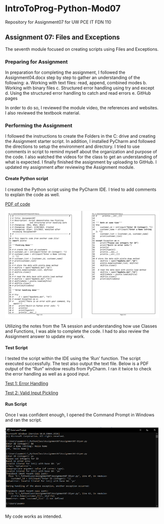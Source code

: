 # IntroToProg-Python-Mod07

Repository for Assignment07 for UW PCE IT FDN 110

## Assignment 07: Files and Exceptions 

The seventh module focused on creating scripts using Files and Exceptions.

### Preparing for Assignment

In preparation for completing the assignment, I followed the Assignment04.docx step by step to gather an understanding of the following:
a.	Working with text files: read, append, combined modes
b.	Working with binary files
c.	Structured error handling using try and except
d.	Using the structured error handling to catch and read errors
e.	GitHub pages

In order to do so, I reviewed the module video, the references and websites. I also reviewed the textbook material.

### Performing the Assignment
I followed the instructions to create the Folders in the C: drive and creating the Assignment starter script. In addition, I installed PyCharm and followed the directions to setup the environment and directory. I tried to use comments in script to remind myself about the organization and purpose of the code. I also watched the videos for the class to get an understanding of what is expected. I finally finished the assignment by uploading to GitHub.
I updated my assignment after reviewing the Assignment module.

#### Create Python script

I created the Python script using the PyCharm IDE. I tried to add comments to explain the code as well.

[PDF of code](https://github.com/dishiyer/IntroToProg-Python-Mod07/blob/main/code-pdfs/Assignment07-code.pdf)

![Screenshot of code PDF](https://github.com/dishiyer/IntroToProg-Python-Mod07/blob/cdfc90a7eb816053d25fead2d9bd5352aaf2b172/images/Assignment07-code%20screenshot.PNG)

Utilizing the notes from the TA session and understanding how use Classes and Functions, I was able to complete the code.
I had to also review the Assignment answer to update my work.

#### Test Script
I tested the script within the IDE using the ‘Run’ function. The script executed successfully. The test also output the text file.
Below is a PDF output of the “Run” window results from PyCharm. I ran it twice to check the error handling as well as a good input.

[Test 1: Error Handling](https://github.com/dishiyer/IntroToProg-Python-Mod07/blob/main/code-pdfs/Assignment07-output%20error.pdf)

[Test 2: Valid Input Pickling](https://github.com/dishiyer/IntroToProg-Python-Mod07/blob/main/code-pdfs/Assignment07-pickling.pdf)


#### Run Script
Once I was confident enough, I opened the Command Prompt in Windows and ran the script. 

![Screenshot of command prompt](https://github.com/dishiyer/IntroToProg-Python-Mod07/blob/cdfc90a7eb816053d25fead2d9bd5352aaf2b172/images/Assignment07-command%20prompt.PNG)

My code works as intended.
